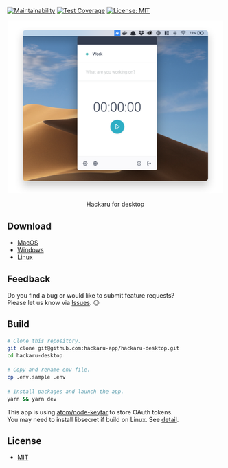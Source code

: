 [![Maintainability](https://api.codeclimate.com/v1/badges/5b7af3e22e611188ea0d/maintainability)](https://codeclimate.com/github/hackaru-app/hackaru-desktop/maintainability)
[![Test Coverage](https://api.codeclimate.com/v1/badges/5b7af3e22e611188ea0d/test_coverage)](https://codeclimate.com/github/hackaru-app/hackaru-desktop/test_coverage)
[![License: MIT](https://img.shields.io/badge/License-MIT-green.svg)](https://opensource.org/licenses/MIT)

<p align="center">
  <p align="center"><img src="./docs/images/screenshot.png" width="500" /></p>
  <p align="center">Hackaru for desktop</p>
</p>

## Download
- [MacOS](https://github.com/hackaru-app/hackaru-desktop/releases/download/v1.2.3/hackaru-desktop-v1.2.3.dmg)
- [Windows](https://github.com/hackaru-app/hackaru-desktop/releases/download/v1.2.3/hackaru-desktop-v1.2.3.exe)
- [Linux](https://github.com/hackaru-app/hackaru-desktop/releases/download/v1.2.3/hackaru-desktop-v1.2.3.AppImage)

## Feedback

Do you find a bug or would like to submit feature requests?  
Please let us know via [Issues](https://github.com/hackaru-app/hackaru-desktop/issues). 😉

## Build
```sh
# Clone this repository.
git clone git@github.com:hackaru-app/hackaru-desktop.git
cd hackaru-desktop

# Copy and rename env file.
cp .env.sample .env

# Install packages and launch the app.
yarn && yarn dev
```

This app is using [atom/node-keytar](https://github.com/atom/node-keytar) to store OAuth tokens.  
You may need to install libsecret if build on Linux. See [detail](https://github.com/atom/node-keytar).

## License

- [MIT](./LICENSE)
